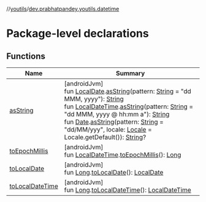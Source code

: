 //[youtils](../../index.md)/[dev.prabhatpandey.youtils.datetime](index.md)

# Package-level declarations

## Functions

| Name | Summary |
|---|---|
| [asString](as-string.md) | [androidJvm]<br>fun [LocalDate](https://developer.android.com/reference/kotlin/java/time/LocalDate.html).[asString](as-string.md)(pattern: [String](https://kotlinlang.org/api/latest/jvm/stdlib/kotlin/-string/index.html) = &quot;dd MMM, yyyy&quot;): [String](https://kotlinlang.org/api/latest/jvm/stdlib/kotlin/-string/index.html)<br>fun [LocalDateTime](https://developer.android.com/reference/kotlin/java/time/LocalDateTime.html).[asString](as-string.md)(pattern: [String](https://kotlinlang.org/api/latest/jvm/stdlib/kotlin/-string/index.html) = &quot;dd MMM, yyyy @ hh:mm a&quot;): [String](https://kotlinlang.org/api/latest/jvm/stdlib/kotlin/-string/index.html)<br>fun [Date](https://developer.android.com/reference/kotlin/java/util/Date.html).[asString](as-string.md)(pattern: [String](https://kotlinlang.org/api/latest/jvm/stdlib/kotlin/-string/index.html) = &quot;dd/MM/yyy&quot;, locale: [Locale](https://developer.android.com/reference/kotlin/java/util/Locale.html) = Locale.getDefault()): [String](https://kotlinlang.org/api/latest/jvm/stdlib/kotlin/-string/index.html)? |
| [toEpochMillis](to-epoch-millis.md) | [androidJvm]<br>fun [LocalDateTime](https://developer.android.com/reference/kotlin/java/time/LocalDateTime.html).[toEpochMillis](to-epoch-millis.md)(): [Long](https://kotlinlang.org/api/latest/jvm/stdlib/kotlin/-long/index.html) |
| [toLocalDate](to-local-date.md) | [androidJvm]<br>fun [Long](https://kotlinlang.org/api/latest/jvm/stdlib/kotlin/-long/index.html).[toLocalDate](to-local-date.md)(): [LocalDate](https://developer.android.com/reference/kotlin/java/time/LocalDate.html) |
| [toLocalDateTime](to-local-date-time.md) | [androidJvm]<br>fun [Long](https://kotlinlang.org/api/latest/jvm/stdlib/kotlin/-long/index.html).[toLocalDateTime](to-local-date-time.md)(): [LocalDateTime](https://developer.android.com/reference/kotlin/java/time/LocalDateTime.html) |

